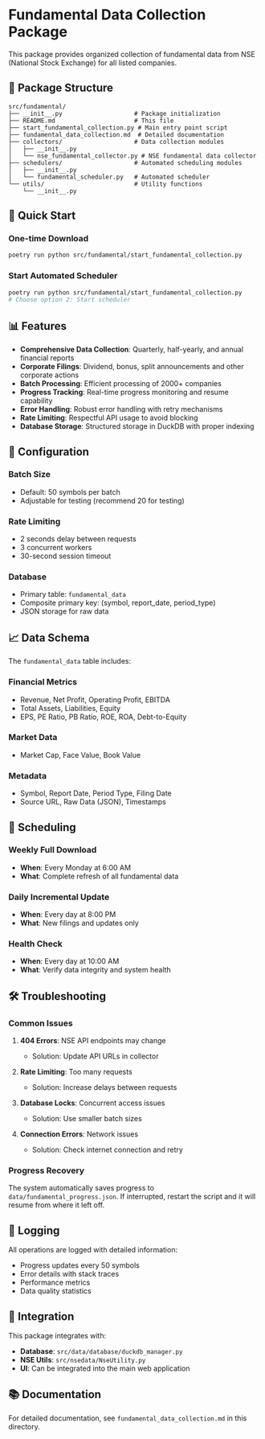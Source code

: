 # Fundamental Data Collection Package

This package provides organized collection of fundamental data from NSE (National Stock Exchange) for all listed companies.

## 📁 Package Structure

```
src/fundamental/
├── __init__.py                    # Package initialization
├── README.md                      # This file
├── start_fundamental_collection.py # Main entry point script
├── fundamental_data_collection.md  # Detailed documentation
├── collectors/                    # Data collection modules
│   ├── __init__.py
│   └── nse_fundamental_collector.py # NSE fundamental data collector
├── schedulers/                    # Automated scheduling modules
│   ├── __init__.py
│   └── fundamental_scheduler.py   # Automated scheduler
└── utils/                         # Utility functions
    └── __init__.py
```

## 🚀 Quick Start

### One-time Download
```bash
poetry run python src/fundamental/start_fundamental_collection.py
```

### Start Automated Scheduler
```bash
poetry run python src/fundamental/start_fundamental_collection.py
# Choose option 2: Start scheduler
```

## 📊 Features

- **Comprehensive Data Collection**: Quarterly, half-yearly, and annual financial reports
- **Corporate Filings**: Dividend, bonus, split announcements and other corporate actions
- **Batch Processing**: Efficient processing of 2000+ companies
- **Progress Tracking**: Real-time progress monitoring and resume capability
- **Error Handling**: Robust error handling with retry mechanisms
- **Rate Limiting**: Respectful API usage to avoid blocking
- **Database Storage**: Structured storage in DuckDB with proper indexing

## 🔧 Configuration

### Batch Size
- Default: 50 symbols per batch
- Adjustable for testing (recommend 20 for testing)

### Rate Limiting
- 2 seconds delay between requests
- 3 concurrent workers
- 30-second session timeout

### Database
- Primary table: `fundamental_data`
- Composite primary key: (symbol, report_date, period_type)
- JSON storage for raw data

## 📈 Data Schema

The `fundamental_data` table includes:

### Financial Metrics
- Revenue, Net Profit, Operating Profit, EBITDA
- Total Assets, Liabilities, Equity
- EPS, PE Ratio, PB Ratio, ROE, ROA, Debt-to-Equity

### Market Data
- Market Cap, Face Value, Book Value

### Metadata
- Symbol, Report Date, Period Type, Filing Date
- Source URL, Raw Data (JSON), Timestamps

## 🔄 Scheduling

### Weekly Full Download
- **When**: Every Monday at 6:00 AM
- **What**: Complete refresh of all fundamental data

### Daily Incremental Update
- **When**: Every day at 8:00 PM
- **What**: New filings and updates only

### Health Check
- **When**: Every day at 10:00 AM
- **What**: Verify data integrity and system health

## 🛠️ Troubleshooting

### Common Issues

1. **404 Errors**: NSE API endpoints may change
   - Solution: Update API URLs in collector

2. **Rate Limiting**: Too many requests
   - Solution: Increase delays between requests

3. **Database Locks**: Concurrent access issues
   - Solution: Use smaller batch sizes

4. **Connection Errors**: Network issues
   - Solution: Check internet connection and retry

### Progress Recovery

The system automatically saves progress to `data/fundamental_progress.json`. If interrupted, restart the script and it will resume from where it left off.

## 📝 Logging

All operations are logged with detailed information:
- Progress updates every 50 symbols
- Error details with stack traces
- Performance metrics
- Data quality statistics

## 🔗 Integration

This package integrates with:
- **Database**: `src/data/database/duckdb_manager.py`
- **NSE Utils**: `src/nsedata/NseUtility.py`
- **UI**: Can be integrated into the main web application

## 📚 Documentation

For detailed documentation, see `fundamental_data_collection.md` in this directory.
